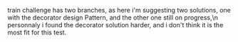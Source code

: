 train challenge has two branches, as here i'm suggesting two solutions, one with the decorator design Pattern, and the other one still on progress,\n personnaly i found the decorator solution harder, and i don't think it is the most fit for this test.
